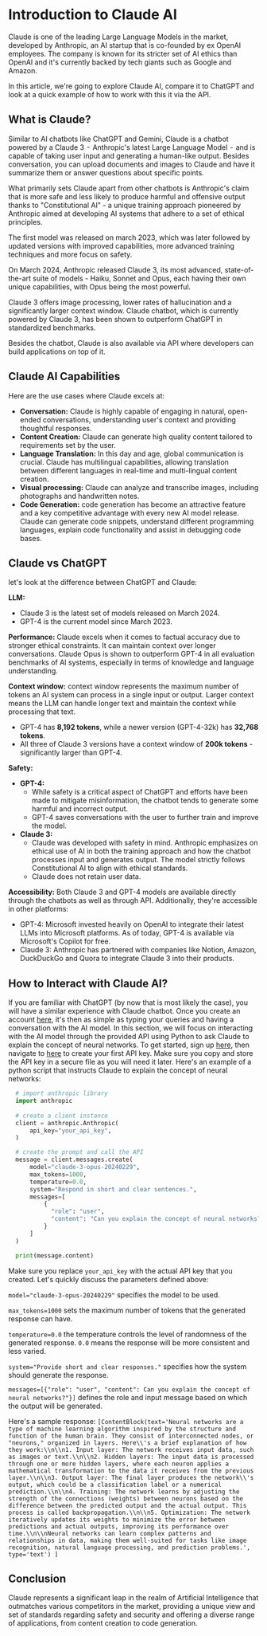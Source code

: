 # Introduction to Claude AI

Claude is one of the leading Large Language Models in the market, developed by Anthropic, an AI startup that is co-founded by ex OpenAI employees. The company is known for its stricter set of AI ethics than OpenAI and it's currently backed by tech giants such as Google and Amazon.

In this article, we're going to explore Claude AI, compare it to ChatGPT and look at a quick example of how to work with this it via the API.

## What is Claude?
Similar to AI chatbots like ChatGPT and Gemini, Claude is a chatbot powered by a Claude 3  -  Anthropic's latest Large Language Model  -  and is capable of taking user input and generating a human-like output. Besides conversation, you can upload documents and images to Claude and have it summarize them or answer questions about specific points.

What primarily sets Claude apart from other chatbots is Anthropic's claim that is more safe and less likely to produce harmful and offensive output thanks to "Constitutional AI" - a unique training approach pioneered by Anthropic aimed at developing AI systems that adhere to a set of ethical principles.

The first model was released on march 2023, which was later followed by updated versions with improved capabilities, more advanced training techniques and more focus on safety.

On March 2024, Anthropic released Claude 3, its most advanced, state-of-the-art suite of models - Haiku, Sonnet and Opus, each having their own unique capabilities, with Opus being the most powerful.

Claude 3 offers image processing, lower rates of hallucination and a significantly larger context window. Claude chatbot, which is currently powered by Claude 3, has been shown to outperform ChatGPT in standardized benchmarks.

Besides the chatbot, Claude is also available via API where developers can build applications on top of it.

## Claude AI Capabilities
Here are the use cases where Claude excels at:
- **Conversation:**
Claude is highly capable of engaging in natural, open-ended conversations, understanding user's context and providing thoughtful responses.
- **Content Creation:**
Claude can generate high quality content tailored to requirements set by the user.
- **Language Translation:**
In this day and age, global communication is crucial. Claude has multilingual capabilities, allowing translation between different languages in real-time and multi-lingual content creation.
- **Visual processing:**
Claude can analyze and transcribe images, including photographs and handwritten notes.
- **Code Generation:**
code generation has become an attractive feature and a key competitive advantage with every new AI model release. Claude can generate code snippets, understand different programming languages, explain code functionality and assist in debugging code bases.

## Claude vs ChatGPT
let's look at the difference between ChatGPT and Claude:

**LLM:**
- Claude 3 is the latest set of models released on March 2024.
- GPT-4 is the current model since March 2023.

**Performance:**
Claude excels when it comes to factual accuracy due to stronger ethical constraints. It can maintain context over longer conversations. Claude Opus is shown to outperform GPT-4 in all evaluation benchmarks of AI systems, especially in terms of knowledge and language understanding.

**Context window:**
context window represents the maximum number of tokens an AI system can process in a single input or output. Larger context means the LLM can handle longer text and maintain the context while processing that text.
- GPT-4 has **8,192 tokens**, while a newer version (GPT-4-32k) has **32,768 tokens**.
- All three of Claude 3 versions have a context window of **200k tokens** - significantly larger than GPT-4.

**Safety:**
- **GPT-4:**
  - While safety is a critical aspect of ChatGPT and efforts have been made to mitigate misinformation, the chatbot tends to generate some harmful and incorrect output.
  - GPT-4 saves conversations with the user to further train and improve the model.
- **Claude 3:**
  - Claude was developed with safety in mind. Anthropic emphasizes on ethical use of AI in both the training approach and how the chatbot processes input and generates output. The model strictly follows Constitutional AI to align with ethical standards.
  - Claude does not retain user data.

**Accessibility:**
Both Claude 3 and GPT-4 models are available directly through the chatbots as well as through API. Additionally, they're accessible in other platforms:
- GPT-4: Microsoft invested heavily on OpenAI to integrate their latest LLMs into Microsoft platforms. As of today, GPT-4 is available via Microsoft's Copilot for free.
- Claude 3: Anthropic has partnered with companies like Notion, Amazon, DuckDuckGo and Quora to integrate Claude 3 into their products.

## How to Interact with Claude AI?
If you are familiar with ChatGPT (by now that is most likely the case), you will have a similar experience with Claude chatbot. Once you create an account [here](https://claude.ai/chats), it's then as simple as typing your queries and having a conversation with the AI model.
In this section, we will focus on interacting with the AI model through the provided API using Python to ask Claude to explain the concept of neural networks.
To get started, sign up [here](https://console.anthropic.com/login), then navigate to [here](https://console.anthropic.com/settings/keys) to create your first API key. Make sure you copy and store the API key in a secure file as you will need it later.
Here's an example of a python script that instructs Claude to explain the concept of neural networks:
```python
  # import anthropic library
  import anthropic
  
  # create a client instance
  client = anthropic.Anthropic(
      api_key="your_api_key",
  )

  # create the prompt and call the API
  message = client.messages.create(
      model="claude-3-opus-20240229",
      max_tokens=1000,
      temperature=0.0,
      system="Respond in short and clear sentences.",
      messages=[
          {
            "role": "user",
            "content": "Can you explain the concept of neural networks?"
          }
      ]
  )

  print(message.content)
```

Make sure you replace `your_api_key` with the actual API key that you created.
Let's quickly discuss the parameters defined above:

`model="claude-3-opus-20240229"` specifies the model to be used.

`max_tokens=1000` sets the maximum number of tokens that the generated response can have.

`temperature=0.0` the temperature controls the level of randomness of the generated response. `0.0` means the response will be more consistent and less varied.

`system="Provide short and clear responses."` specifies how the system should generate the response.

`messages=[{"role": "user", "content": Can you explain the concept of neural networks?"}]` defines the role and input message based on which the output will be generated.

Here's a sample response:
`[ContentBlock(text='Neural networks are a type of machine learning algorithm inspired by the structure and function of the human brain. They consist of interconnected nodes, or "neurons," organized in layers. Here\\'s a brief explanation of how they work:\\n\\n1. Input layer: The network receives input data, such as images or text.\\n\\n2. Hidden layers: The input data is processed through one or more hidden layers, where each neuron applies a mathematical transformation to the data it receives from the previous layer.\\n\\n3. Output layer: The final layer produces the network\\'s output, which could be a classification label or a numerical prediction.\\n\\n4. Training: The network learns by adjusting the strength of the connections (weights) between neurons based on the difference between the predicted output and the actual output. This process is called backpropagation.\\n\\n5. Optimization: The network iteratively updates its weights to minimize the error between predictions and actual outputs, improving its performance over time.\\n\\nNeural networks can learn complex patterns and relationships in data, making them well-suited for tasks like image recognition, natural language processing, and prediction problems.', type='text')
]`

## Conclusion
Claude represents a significant leap in the realm of Artificial Intelligence that outmatches various competitors in the market, providing a unique view and set of standards regarding safety and security and offering a diverse range of applications, from content creation to code generation.
